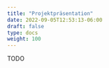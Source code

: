 ```yaml
---
title: "Projektpräsentation"
date: 2022-09-05T12:53:13-06:00
draft: false
type: docs
weight: 100
---
```


TODO